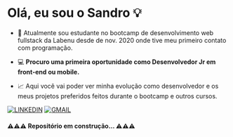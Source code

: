 # Olá, eu sou o Sandro 💡

- 📘 Atualmente sou estudante no bootcamp de desenvolvimento web fullstack da Labenu desde de nov. 2020 onde tive meu primeiro contato com programação.

- 💻 **Procuro uma primeira oportunidade como Desenvolvedor Jr em front-end ou mobile.**

- 📈 Aqui você vai poder ver minha evolução como desenvolvedor e os meus projetos preferidos feitos durante o bootcamp e outros cursos.

[![LINKEDIN](https://img.shields.io/badge/Linkedin-black?style=for-the-badge&logo=linkedin)](https://www.linkedin.com/in/vitormalencar) [![GMAIL](https://img.shields.io/badge/Gmail-black?style=for-the-badge&logo=gmail)](sandrotome.jr@gmail.com)


#### ⚠⚠⚠ Repositório em construção... ⚠⚠⚠
